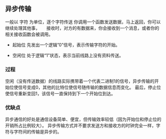 ##  异步传输
一般以 字符 为单位，逐个字符传送
你调用一个函数发送数据，马上返回，你可以继续处理其他事，　　接收时，对方的有数据来，你会接收到一个消息，或者你的相关接收函数会被调用。

* 起始位
先发出一个逻辑”0”信号，表示传输字符的开始。

* 空闲位
处于逻辑“1”状态，表示当前线路上没有资料传送。


###   过程
空闲（没有传送数据）的线路实际携带着一个代表二进制1的信号，异步传输的开始位使信号变成0，其他的比特位使信号随传输的数据信息而变化。
最后，停止位使信号重新变回1，该信号一直保持到下一个开始位到达。


###   优缺点
异步通信的好处是通信设备简单、便宜，但传输效率较低（因为开始位和停止位的开销所占比例较大）。
异步传输方式并不要求发送方和接收方的时钟完全一样，字符与字符间的传输是异步的。
